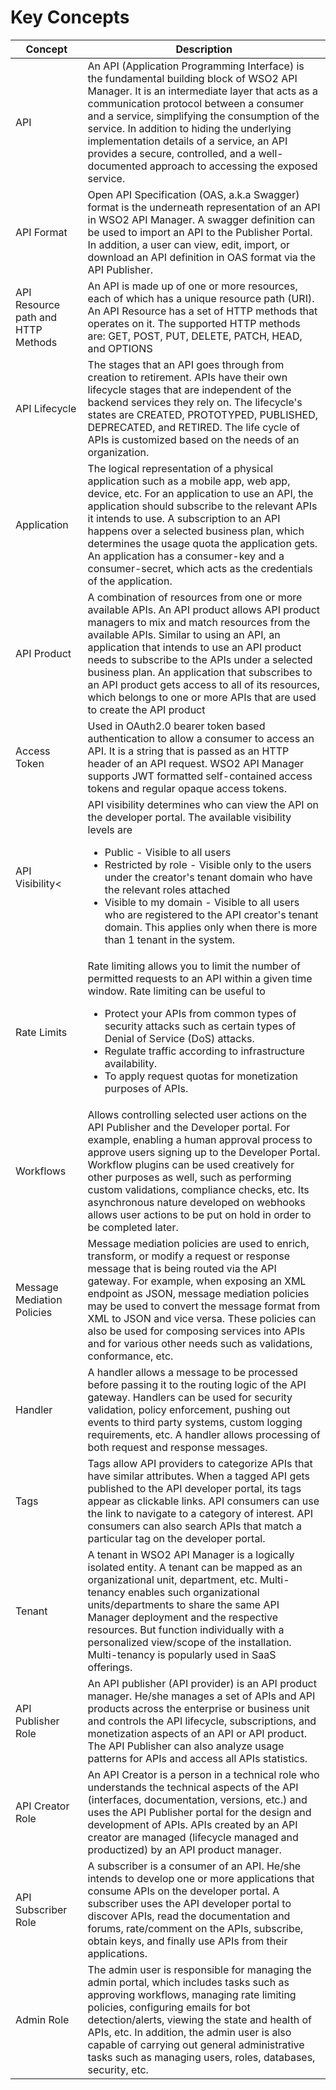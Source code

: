 # Key Concepts

| Concept                            | Description                                                  |
| ---------------------------------- | ------------------------------------------------------------ |
| <a name="api"></a>API                     | An API (Application Programming Interface) is the fundamental building block of WSO2 API Manager. It is an intermediate layer that acts as a communication protocol between a consumer and a service, simplifying the consumption of the service. In addition to hiding the underlying implementation details of a service, an API provides a secure, controlled, and a well-documented approach to accessing the exposed service. |
|  <a name="api-format"></a> API Format                         | Open API Specification (OAS, a.k.a Swagger) format is the underneath representation of an API in WSO2 API Manager. A swagger definition can be used to import an API to the Publisher Portal. In addition, a user can view, edit, import, or download an API definition in OAS format via the API Publisher.   |
|  <a name="api-resource-path-and-http-methods"></a> API Resource path and HTTP Methods | An API is made up of one or more resources, each of which has a unique resource path (URI). An API Resource has a set of HTTP methods that operates on it.  The supported HTTP methods are: GET, POST, PUT, DELETE, PATCH, HEAD, and OPTIONS |
|  <a name="api-lifecycle"></a> API Lifecycle                      | The stages that an API goes through from creation to retirement. APIs have their own lifecycle stages that are independent of the backend services they rely on. The  lifecycle's states are CREATED, PROTOTYPED, PUBLISHED, DEPRECATED, and RETIRED. The life cycle of APIs is customized based on the needs of an organization. |
|  <a name="application"></a> Application                        | The logical representation of a physical application such as a mobile app, web app, device, etc. For an application to use an API, the application should subscribe to the relevant APIs it intends to use. A subscription to an API happens over a selected business plan, which determines the usage quota the application gets. An application has a consumer-key and a consumer-secret, which acts as the credentials of the application. |
|  <a name="api-product"></a> API Product                        | A combination of resources from one or more available APIs. An API product allows API product managers to mix and match resources from the available APIs. Similar to using an API, an application that intends to use an API product needs to subscribe to the APIs under a selected business plan. An application that subscribes to an API product gets access to all of its resources, which belongs to one or more APIs that are used to create the API product |
|  <a name="access-token"></a> Access Token                       | Used in OAuth2.0 bearer token based authentication to allow a consumer to access an API. It is a string that is passed as an HTTP header of an API request. WSO2 API Manager supports JWT formatted self-contained access tokens and regular opaque access tokens. |
|  <a name="api-visibility"></a>  API Visibility<                     | API visibility determines who can view the API on the developer portal. The available visibility levels are <ul><li> Public - Visible to all users </li><li> Restricted by role - Visible only to the users under the creator's tenant domain who have the relevant roles attached</li>  <li> Visible to my domain - Visible to all users who are registered to the API creator's tenant domain. This applies only when there is more than 1 tenant in the system.</li></ul> |
|  <a name="rate-limits"></a> Rate Limits                        | Rate limiting allows you to limit the number of permitted requests to an API within a given time window. Rate limiting can be useful to <ul><li> Protect your APIs from common types of security attacks such as certain types of  Denial of Service (DoS) attacks. </li><li>Regulate traffic according to infrastructure availability. </li><li>To apply request quotas for monetization purposes of APIs.</li></ul> |
|  <a name="workflows"></a> Workflows                          | Allows controlling selected user actions on the API Publisher and the Developer portal. For example, enabling a human approval process to approve users signing up to the Developer Portal. Workflow plugins can be used creatively for other purposes as well, such as performing custom validations, compliance checks, etc. Its asynchronous nature developed on webhooks allows user actions to be put on hold in order to be completed later. |
|  <a name="message-mediation-policies"></a> Message Mediation Policies         | Message mediation policies are used to enrich, transform, or modify a request or response message that is being routed via the API gateway. For example, when exposing an XML endpoint as JSON, message mediation policies may be used to convert the message format from XML to JSON and vice versa. These policies can also be used for composing services into APIs and for various other needs such as validations, conformance, etc. |
|  <a name="handler"></a> Handler                            | A handler allows a message to be processed before passing it to the routing logic of the API gateway. Handlers can be used for security validation, policy enforcement, pushing out events to third party systems, custom logging requirements, etc. A handler allows processing of both request and response messages. |
| <a name="tags"></a> Tags                              | Tags allow API providers to categorize APIs that have similar attributes. When a tagged API gets published to the API developer portal, its tags appear as clickable links. API consumers can use the link to navigate to a category of interest. API consumers can also search APIs that match a particular tag on the developer portal. |
| <a name="tenant"></a> Tenant                             | A tenant in WSO2 API Manager is a logically isolated entity. A tenant can be mapped as an organizational unit, department, etc. Multi-tenancy enables such organizational units/departments to share the same API Manager deployment and the respective resources. But function individually with a personalized view/scope of the installation. Multi-tenancy is popularly used in SaaS offerings. |
|  <a name="api-publisher-role"></a> API Publisher Role                 | An API publisher (API provider) is an API product manager. He/she manages a set of APIs and API products across the enterprise or business unit and controls the API lifecycle, subscriptions, and monetization aspects of an API or API product. The API Publisher can also analyze usage patterns for APIs and access all APIs statistics. |
|  <a name="api-creator-role"></a> API Creator Role                   | An API Creator is a person in a technical role who understands the technical aspects of the API (interfaces, documentation, versions, etc.) and uses the API Publisher portal for the design and development of APIs.  APIs created by an API creator are managed (lifecycle managed and productized) by an API product manager. |
|  <a name="api-subscriber-role"></a> API Subscriber Role                | A subscriber is a consumer of an API. He/she intends to develop one or more applications that consume APIs on the developer portal. A subscriber uses the API developer portal to discover APIs, read the documentation and forums, rate/comment on the APIs, subscribe, obtain keys, and finally use APIs from their applications. |
|  <a name="admin-role"></a> Admin Role                         | The admin user is responsible for managing the admin portal, which includes tasks such as  approving workflows, managing rate limiting policies, configuring emails for bot detection/alerts, viewing the state and health of APIs, etc. In addition, the admin user is also capable of carrying out general administrative tasks such as managing users, roles, databases, security, etc. |



